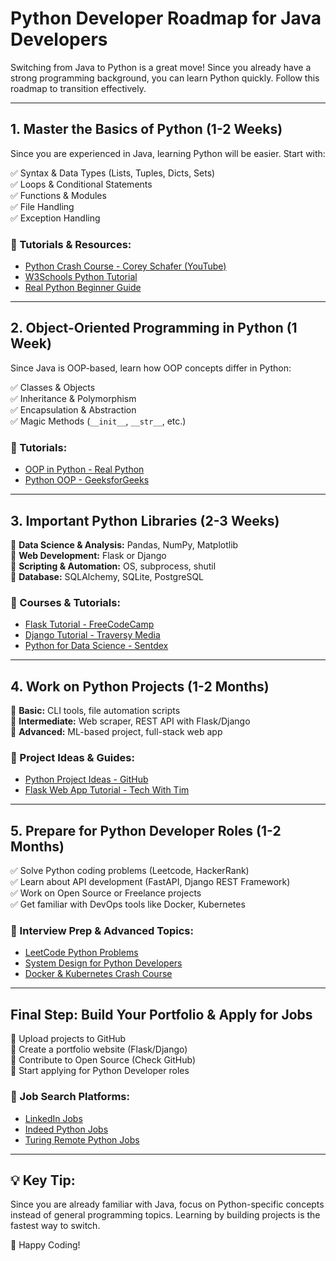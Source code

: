 # Python Developer Roadmap for Java Developers

Switching from Java to Python is a great move! Since you already have a strong programming background, you can learn Python quickly. Follow this roadmap to transition effectively.

---

## **1. Master the Basics of Python (1-2 Weeks)**
Since you are experienced in Java, learning Python will be easier. Start with:

✅ Syntax & Data Types (Lists, Tuples, Dicts, Sets)  
✅ Loops & Conditional Statements  
✅ Functions & Modules  
✅ File Handling  
✅ Exception Handling  

### **📌 Tutorials & Resources:**
- [Python Crash Course - Corey Schafer (YouTube)](https://www.youtube.com/watch?v=rfscVS0vtbw)  
- [W3Schools Python Tutorial](https://www.w3schools.com/python/default.asp)  
- [Real Python Beginner Guide](https://realpython.com/python-beginners-guide/)  

---

## **2. Object-Oriented Programming in Python (1 Week)**
Since Java is OOP-based, learn how OOP concepts differ in Python:

✅ Classes & Objects  
✅ Inheritance & Polymorphism  
✅ Encapsulation & Abstraction  
✅ Magic Methods (`__init__`, `__str__`, etc.)  

### **📌 Tutorials:**
- [OOP in Python - Real Python](https://realpython.com/python3-object-oriented-programming/)  
- [Python OOP - GeeksforGeeks](https://www.geeksforgeeks.org/object-oriented-programming-python/)  

---

## **3. Important Python Libraries (2-3 Weeks)**
🔹 **Data Science & Analysis:** Pandas, NumPy, Matplotlib  
🔹 **Web Development:** Flask or Django  
🔹 **Scripting & Automation:** OS, subprocess, shutil  
🔹 **Database:** SQLAlchemy, SQLite, PostgreSQL  

### **📌 Courses & Tutorials:**
- [Flask Tutorial - FreeCodeCamp](https://www.youtube.com/watch?v=Z1RJmh_OqeA)  
- [Django Tutorial - Traversy Media](https://www.youtube.com/watch?v=F5mRW0jo-U4)  
- [Python for Data Science - Sentdex](https://www.youtube.com/watch?v=IXiU9IM3M0w)  

---

## **4. Work on Python Projects (1-2 Months)**
🔹 **Basic:** CLI tools, file automation scripts  
🔹 **Intermediate:** Web scraper, REST API with Flask/Django  
🔹 **Advanced:** ML-based project, full-stack web app  

### **📌 Project Ideas & Guides:**
- [Python Project Ideas - GitHub](https://github.com/Python-World/python-mini-projects)  
- [Flask Web App Tutorial - Tech With Tim](https://www.youtube.com/watch?v=dam0GPOAvVI)  

---

## **5. Prepare for Python Developer Roles (1-2 Months)**
✅ Solve Python coding problems (Leetcode, HackerRank)  
✅ Learn about API development (FastAPI, Django REST Framework)  
✅ Work on Open Source or Freelance projects  
✅ Get familiar with DevOps tools like Docker, Kubernetes  

### **📌 Interview Prep & Advanced Topics:**
- [LeetCode Python Problems](https://leetcode.com/problemset/all/)  
- [System Design for Python Developers](https://www.educative.io/courses/grokking-the-system-design-interview)  
- [Docker & Kubernetes Crash Course](https://www.youtube.com/watch?v=6Ygny_tZEY8)  

---

## **Final Step: Build Your Portfolio & Apply for Jobs**
🔹 Upload projects to GitHub  
🔹 Create a portfolio website (Flask/Django)  
🔹 Contribute to Open Source (Check GitHub)  
🔹 Start applying for Python Developer roles  

### **📌 Job Search Platforms:**
- [LinkedIn Jobs](https://www.linkedin.com/jobs/)  
- [Indeed Python Jobs](https://www.indeed.com/q-Python-Developer-jobs.html)  
- [Turing Remote Python Jobs](https://www.turing.com/jobs)  

---

## **💡 Key Tip:**
Since you are already familiar with Java, focus on Python-specific concepts instead of general programming topics. Learning by building projects is the fastest way to switch.  

🚀 Happy Coding!
